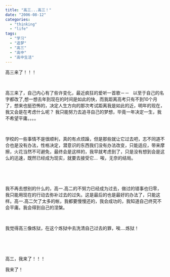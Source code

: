 ```yaml
---
title: "高三...高三！"
date: "2006-08-12"
categories: 
  - "thinking"
  - "life"
tags: 
  - "学习"
  - "追梦"
  - "高三"
  - "高中"
  - "高中生活"
---
```


高三来了！！！

 

高三来了，自己内心有了些许变化，最近疯狂的爱听一首歌－－ <Estranged>  以至于自己的名字都改了,想一想去年到现在的时间是如此的快，而我距离高考只有不到10个月了，想来也挺恐怖的，决定人生方向的那次考试距离我是如此的近，明年的现在，我又会是在考虑什么呢？ 我只能努力去追寻自己的梦想，毕竟一年决定一生，我不希望平庸。。。。

 

学校的一些事情不是很顺利，真的有点烦躁，但是那些就让它过去吧，志不同道不合也是没有办法，性格决定，潜意识的东西我们没有办法改变，只能适应，带来摩擦，火花当然不可避免，最终会是这样的，我早就考虑到了，只是没有想到会是这么的迅速，既然已经成为现实，就要去接受它...  唉，无奈的结局。

 

 

我不再去想别的什么的，高一.高二的不努力已经成为过去，做过的错事也归零，我只能用现在的行动去弥补过去的过失。这是最后的也是最好的办法了，只能这样。高一.高二欠了太多的帐，我都要慢慢还的，我会成功的，我知道自己终究不会平庸。我会得到自己的涅槃。

 

我觉得高三像炼狱，在这个炼狱中去洗清自己过去的罪，唉....炼狱！

 

 

高三，我来了！！！

我来了！
